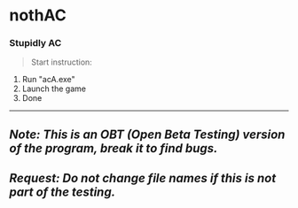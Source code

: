 # nothAC
### Stupidly AC

> Start instruction:
1. Run "acA.exe"
2. Launch the game 
3. Done
----------------------------------------------------------------------------------
*Note: This is an OBT (Open Beta Testing) version of the program, break it to find bugs.*
----------------------------------------------------------------------------------
*Request: Do not change file names if this is not part of the testing.*
----------------------------------------------------------------------------------
